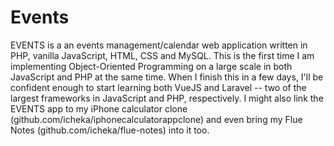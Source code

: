 # Events
EVENTS is a an events management/calendar web application written in PHP, vanilla JavaScript, HTML, CSS and MySQL. This is the first time I am implementing Object-Oriented Programming on a large scale in both JavaScript and PHP at the same  time. When I finish this in a few days, I'll be confident enough to start learning both VueJS and Laravel -- two of the largest frameworks in JavaScript and PHP, respectively. I might also link the EVENTS app to my iPhone calculator clone (github.com/icheka/iphonecalculatorappclone) and even bring my Flue Notes (github.com/icheka/flue-notes) into it too. 
